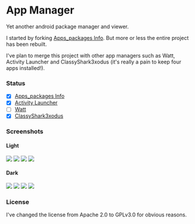# App Manager

Yet another android package manager and viewer.

I started by forking [Apps_packages Info](https://bitbucket.org/oF2pks/fdroid-applications-info/src). But more or less the entire project has been rebuilt.

I've plan to merge this project with other app managers such as Watt, Activity Launcher and ClassyShark3xodus (it's really a pain to keep four apps installed!).

### Status

- [x] [Apps_packages Info](https://bitbucket.org/oF2pks/fdroid-applications-info/src)
- [x] [Activity Launcher](https://github.com/butzist/ActivityLauncher)
- [ ] [Watt](https://github.com/tuyafeng/Watt)
- [x] [ClassyShark3xodus](https://bitbucket.org/oF2pks/fdroid-classyshark3xodus/src)

### Screenshots

#### Light

![](fastlane/metadata/android/en-US/images/phoneScreenshots/1.png)
![](fastlane/metadata/android/en-US/images/phoneScreenshots/3.png)
![](fastlane/metadata/android/en-US/images/phoneScreenshots/5.png)
![](fastlane/metadata/android/en-US/images/phoneScreenshots/13.png)

#### Dark

![](fastlane/metadata/android/en-US/images/phoneScreenshots/2.png)
![](fastlane/metadata/android/en-US/images/phoneScreenshots/4.png)
![](fastlane/metadata/android/en-US/images/phoneScreenshots/6.png)
![](fastlane/metadata/android/en-US/images/phoneScreenshots/14.png)

### License

I've changed the license from Apache 2.0 to GPLv3.0 for obvious reasons.
